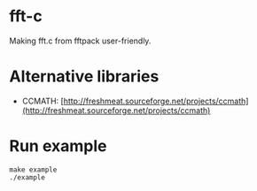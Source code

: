 # fft-c
Making fft.c from fftpack user-friendly.


# Alternative libraries
* CCMATH: [http://freshmeat.sourceforge.net/projects/ccmath](http://freshmeat.sourceforge.net/projects/ccmath)

# Run example
```
make example
./example
```